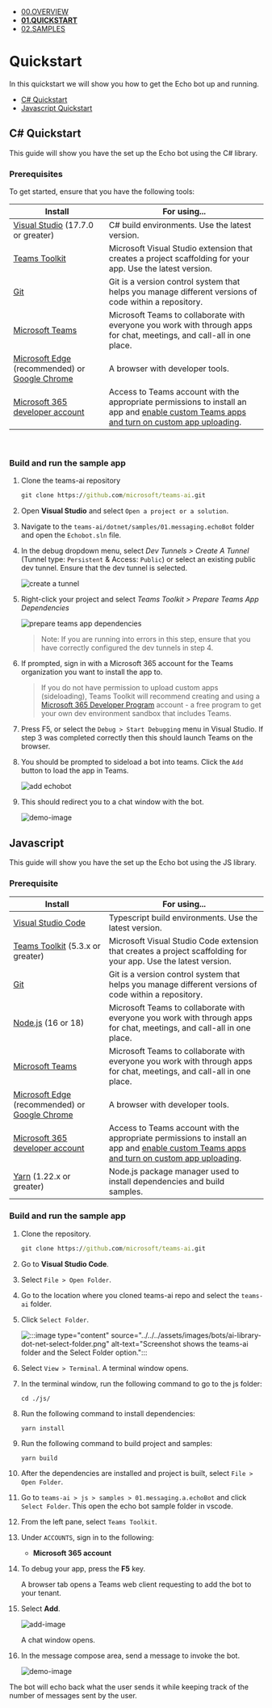 - [00.OVERVIEW](./00.OVERVIEW.md)
- [**01.QUICKSTART**](./01.QUICKSTART.md)
- [02.SAMPLES](./02.SAMPLES.md)

# Quickstart

In this quickstart we will show you how to get the Echo bot up and running.


* [C# Quickstart](#c-quickstart)
* [Javascript Quickstart](#javascript)


## C# Quickstart

This guide will show you have the set up the Echo bot using the C# library.

### Prerequisites

To get started, ensure that you have the following tools:

| Install                                                                                                                                                | For using...                                                                                                                                                                                                                                                        |
| ------------------------------------------------------------------------------------------------------------------------------------------------------ | ------------------------------------------------------------------------------------------------------------------------------------------------------------------------------------------------------------------------------------------------------------------- |
| [Visual Studio](https://visualstudio.microsoft.com/downloads/) (17.7.0 or greater)                                                                     | C# build environments. Use the latest version.                                                                                                                                                                                                                      |
| [Teams Toolkit](https://learn.microsoft.com/en-us/microsoftteams/platform/toolkit/toolkit-v4/teams-toolkit-fundamentals-vs?pivots=visual-studio-v17-7) | Microsoft Visual Studio extension that creates a project scaffolding for your app. Use the latest version.                                                                                                                                                          |
| [Git](https://git-scm.com/downloads)                                                                                                                   | Git is a version control system that helps you manage different versions of code within a repository.                                                                                                                                                               |
| [Microsoft Teams](https://www.microsoft.com/microsoft-teams/download-app)                                                                              | Microsoft Teams to collaborate with everyone you work with through apps for chat, meetings, and call-all in one place.                                                                                                                                              |
| [Microsoft&nbsp;Edge](https://www.microsoft.com/edge) (recommended) or [Google Chrome](https://www.google.com/chrome/)                                 | A browser with developer tools.                                                                                                                                                                                                                                     |
| [Microsoft 365 developer account](/microsoftteams/platform/concepts/build-and-test/prepare-your-o365-tenant)                                           | Access to Teams account with the appropriate permissions to install an app and [enable custom Teams apps and turn on custom app uploading](../../../concepts/build-and-test/prepare-your-o365-tenant.md#enable-custom-teams-apps-and-turn-on-custom-app-uploading). |

<br/>

### Build and run the sample app

1. Clone the teams-ai repository
   
   ```cmd
   git clone https://github.com/microsoft/teams-ai.git
   ```

2. Open **Visual Studio** and select `Open a project or a solution`.

3. Navigate to the `teams-ai/dotnet/samples/01.messaging.echoBot` folder and open the `Echobot.sln` file.

4. In the debug dropdown menu, select *Dev Tunnels > Create A Tunnel* (Tunnel type: `Persistent` & Access: `Public`) or select an existing public dev tunnel. Ensure that the dev tunnel is selected.
   
   ![create a tunnel](https://learn.microsoft.com/en-us/microsoftteams/platform/assets/images/bots/dotnet-ai-library-dev-tunnel.png)
   
   

5. Right-click your project and select *Teams Toolkit > Prepare Teams App Dependencies*
   
   ![prepare teams app dependencies](https://learn.microsoft.com/en-us/microsoftteams/platform/assets/images/bots/dotnet-ai-library-prepare-teams-app.png)

   > Note: If you are running into errors in this step, ensure that you have correctly configured the dev tunnels in step 4.

6. If prompted, sign in with a Microsoft 365 account for the Teams organization you want to install the app to.
   
   > If you do not have permission to upload custom apps (sideloading), Teams Toolkit will recommend creating and using a [Microsoft 365 Developer Program](https://developer.microsoft.com/microsoft-365/dev-program) account - a free program to get your own dev environment sandbox that includes Teams.

7. Press F5, or select the `Debug > Start Debugging` menu in Visual Studio. If step 3 was completed correctly then this should launch Teams on the browser.

8. You should be prompted to sideload a bot into teams. Click the `Add` button to load the app in Teams.
   
   ![add echobot](./assets/quickstart-echobot-add.png)

9. This should redirect you to a chat window with the bot.
   
    ![demo-image](./assets/quickstart-echobot-demo.png)
   

## Javascript

This guide will show you have the set up the Echo bot using the JS library.

### Prerequisite

| Install                                                                                                                       | For using...                                                                                                                                                                                                                                                        |
| ----------------------------------------------------------------------------------------------------------------------------- | ------------------------------------------------------------------------------------------------------------------------------------------------------------------------------------------------------------------------------------------------------------------- |
| [Visual Studio Code](https://code.visualstudio.com/download)                                                                  | Typescript build environments. Use the latest version.                                                                                                                                                                                                              |
| [Teams Toolkit](https://marketplace.visualstudio.com/items?itemName=TeamsDevApp.ms-teams-vscode-extension) (5.3.x or greater) | Microsoft Visual Studio Code extension that creates a project scaffolding for your app. Use the latest version.                                                                                                                                                     |
| [Git](https://git-scm.com/downloads)                                                                                          | Git is a version control system that helps you manage different versions of code within a repository.                                                                                                                                                               |
| [Node.js](https://nodejs.org/en) (16 or 18)                                                                                  | Microsoft Teams to collaborate with everyone you work with through apps for chat, meetings, and call-all in one place.                                                                                                                                              |
| [Microsoft Teams](https://www.microsoft.com/microsoft-teams/download-app)                                                     | Microsoft Teams to collaborate with everyone you work with through apps for chat, meetings, and call-all in one place.                                                                                                                                              |
| [Microsoft&nbsp;Edge](https://www.microsoft.com/edge) (recommended) or [Google Chrome](https://www.google.com/chrome/)        | A browser with developer tools.                                                                                                                                                                                                                                     |
| [Microsoft 365 developer account](/microsoftteams/platform/concepts/build-and-test/prepare-your-o365-tenant)                  | Access to Teams account with the appropriate permissions to install an app and [enable custom Teams apps and turn on custom app uploading](../../../concepts/build-and-test/prepare-your-o365-tenant.md#enable-custom-teams-apps-and-turn-on-custom-app-uploading). ||
[Yarn](https://yarnpkg.com/) (1.22.x or greater)                 | Node.js package manager used to install dependencies and build samples. |

### Build and run the sample app

1. Clone the repository.
   ```cmd
   git clone https://github.com/microsoft/teams-ai.git
   ```

2. Go to **Visual Studio Code**.

3. Select `File > Open Folder`.

4. Go to the location where you cloned teams-ai repo and select the `teams-ai` folder.

5. Click `Select Folder`.
   
   ![:::image type="content" source="../../../assets/images/bots/ai-library-dot-net-select-folder.png" alt-text="Screenshot shows the teams-ai folder and the Select Folder option.":::](https://learn.microsoft.com/en-us/microsoftteams/platform/assets/images/bots/ai-library-dot-net-select-folder.png)

6. Select `View > Terminal`. A terminal window opens.

7. In the terminal window, run the following command to go to the js folder:
   
   ```
   cd ./js/
   ```

8. Run the following command to install dependencies:
   
   ```terminal
   yarn install
   ```

9. Run the following command to build project and samples:
   
   ```terminal
   yarn build
   ```

10. After the dependencies are installed and project is built, select `File > Open Folder`.

11. Go to `teams-ai > js > samples > 01.messaging.a.echoBot` and click `Select Folder`. This open the echo bot sample folder in vscode.

12. From the left pane, select `Teams Toolkit`.

13. Under `ACCOUNTS`, sign in to the following:
    
    * **Microsoft 365 account**
  

14. To debug your app, press the **F5** key.
    
    A browser tab opens a Teams web client requesting to add the bot to your tenant.

15. Select **Add**.
    
    ![add-image](./assets/quickstart-echobot-add.png)
    
    A chat window opens.

16. In the message compose area, send a message to invoke the bot.
    
    ![demo-image](./assets/quickstart-echobot-demo.png)

The bot will echo back what the user sends it while keeping track of the number of messages sent by the user.
